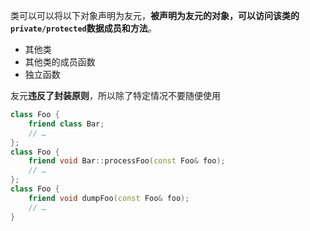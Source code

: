 类可以可以将以下对象声明为友元，**被声明为友元的对象，可以访问该类的`private/protected`数据成员和方法**。

- 其他类
- 其他类的成员函数
- 独立函数



友元**违反了封装原则**，所以除了特定情况不要随便使用

```c++
class Foo {
	friend class Bar;
	// …
};
class Foo {
	friend void Bar::processFoo(const Foo& foo);
	// …
};
class Foo {
	friend void dumpFoo(const Foo& foo);
	// …
}
```

